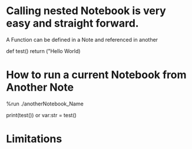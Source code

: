 # Calling nested Notebook is very easy and straight forward.

A Function can be defined in a Note and referenced in another

def test()
  return ("Hello World)

# How to run a current Notebook from Another Note 
%run ./anotherNotebook_Name
 
 print(test()) or var:str = test()

 # Limitations
